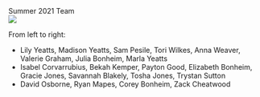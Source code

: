 
<div class="header_3">
    <div>Summer 2021 Team</div>
</div>

<img src="http://www.cymoh.org/images/img_3274-2-333.webp">

From left to right:
- Lily Yeatts, Madison Yeatts, Sam Pesile, Tori Wilkes, Anna Weaver, Valerie Graham, Julia Bonheim, Marla Yeatts
- Isabel Corvarrubius, Bekah Kemper, Payton Good, Elizabeth Bonheim, Gracie Jones, Savannah Blakely, Tosha Jones, Trystan Sutton
- David Osborne, Ryan Mapes, Corey Bonheim, Zack Cheatwood
